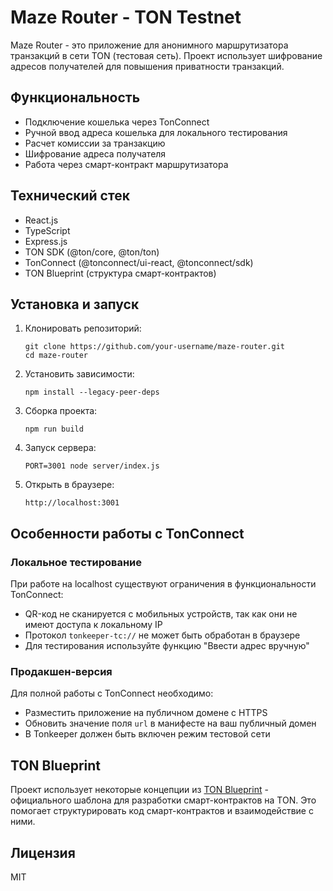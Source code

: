# Maze Router - TON Testnet

Maze Router - это приложение для анонимного маршрутизатора транзакций в сети TON (тестовая сеть). Проект использует шифрование адресов получателей для повышения приватности транзакций.

## Функциональность

- Подключение кошелька через TonConnect
- Ручной ввод адреса кошелька для локального тестирования
- Расчет комиссии за транзакцию
- Шифрование адреса получателя
- Работа через смарт-контракт маршрутизатора

## Технический стек

- React.js
- TypeScript
- Express.js
- TON SDK (@ton/core, @ton/ton)
- TonConnect (@tonconnect/ui-react, @tonconnect/sdk)
- TON Blueprint (структура смарт-контрактов)

## Установка и запуск

1. Клонировать репозиторий:
   ```
   git clone https://github.com/your-username/maze-router.git
   cd maze-router
   ```

2. Установить зависимости:
   ```
   npm install --legacy-peer-deps
   ```

3. Сборка проекта:
   ```
   npm run build
   ```

4. Запуск сервера:
   ```
   PORT=3001 node server/index.js
   ```

5. Открыть в браузере:
   ```
   http://localhost:3001
   ```

## Особенности работы с TonConnect

### Локальное тестирование
При работе на localhost существуют ограничения в функциональности TonConnect:
- QR-код не сканируется с мобильных устройств, так как они не имеют доступа к локальному IP
- Протокол `tonkeeper-tc://` не может быть обработан в браузере
- Для тестирования используйте функцию "Ввести адрес вручную"

### Продакшен-версия
Для полной работы с TonConnect необходимо:
- Разместить приложение на публичном домене с HTTPS
- Обновить значение поля `url` в манифесте на ваш публичный домен
- В Tonkeeper должен быть включен режим тестовой сети

## TON Blueprint

Проект использует некоторые концепции из [TON Blueprint](https://github.com/ton-org/blueprint) - официального шаблона для разработки смарт-контрактов на TON. Это помогает структурировать код смарт-контрактов и взаимодействие с ними.

## Лицензия

MIT 